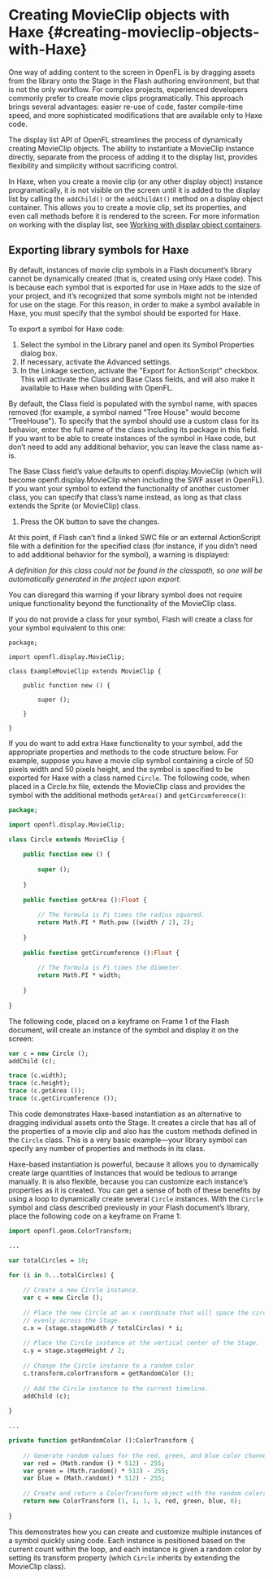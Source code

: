 # Creating MovieClip objects with Haxe {#creating-movieclip-objects-with-Haxe}

One way of adding content to the screen in OpenFL is by dragging assets from the library onto the Stage in the Flash authoring environment, but that is not the only workflow. For complex projects, experienced developers commonly prefer to create movie clips programatically. This approach brings several advantages: easier re-use of code, faster compile-time speed, and more sophisticated modifications that are available only to Haxe code.

The display list API of OpenFL streamlines the process of dynamically creating MovieClip objects. The ability to instantiate a MovieClip instance directly, separate from the process of adding it to the display list, provides flexibility and simplicity without sacrificing control.

In Haxe, when you create a movie clip (or any other display object) instance programatically, it is not visible on the screen until it is added to the display list by calling the `addChild()` or the `addChildAt()` method on a display object container. This allows you to create a movie clip, set its properties, and even call methods before it is rendered to the screen. For more information on working with the display list, see [Working with display object containers](/display-programming/working-with-display-objects/working-with-display-object-containers.md).

## Exporting library symbols for Haxe

By default, instances of movie clip symbols in a Flash document’s library cannot be dynamically created (that is, created using only Haxe code). This is because each symbol that is exported for use in Haxe adds to the size of your project, and it’s recognized that some symbols might not be intended for use on the stage. For this reason, in order to make a symbol available in Haxe, you must specify that the symbol should be exported for Haxe.

To export a symbol for Haxe code:

1.  Select the symbol in the Library panel and open its Symbol Properties dialog box.
2.  If necessary, activate the Advanced settings.
3.  In the Linkage section, activate the "Export for ActionScript" checkbox. This will activate the Class and Base Class fields, and will also make it available to Haxe when building with OpenFL.

By default, the Class field is populated with the symbol name, with spaces removed (for example, a symbol named "Tree House" would become "TreeHouse"). To specify that the symbol should use a custom class for its behavior, enter the full name of the class including its package in this field. If you want to be able to create instances of the symbol in Haxe code, but don’t need to add any additional behavior, you can leave the class name as-is.

The Base Class field’s value defaults to openfl.display.MovieClip (which will become openfl.display.MovieClip when including the SWF asset in OpenFL). If you want your symbol to extend the functionality of another customer class, you can specify that class’s name instead, as long as that class extends the Sprite (or MovieClip) class.

1.  Press the OK button to save the changes.

At this point, if Flash can’t find a linked SWC file or an external ActionScript file with a definition for the specified class (for instance, if you didn’t need to add additional behavior for the symbol), a warning is displayed:

_A definition for this class could not be found in the classpath, so one will be automatically generated in the project upon export_.

You can disregard this warning if your library symbol does not require unique functionality beyond the functionality of the MovieClip class.

If you do not provide a class for your symbol, Flash will create a class for your symbol equivalent to this one:

```
package;

import openfl.display.MovieClip;

class ExampleMovieClip extends MovieClip {
	
	public function new () {
		
		super ();
		
	}
	
}
```

If you do want to add extra Haxe functionality to your symbol, add the appropriate properties and methods to the code structure below. For example, suppose you have a movie clip symbol containing a circle of 50 pixels width and 50 pixels height, and the symbol is specified to be exported for Haxe with a class named `Circle`. The following code, when placed in a Circle.hx file, extends the MovieClip class and provides the symbol with the additional methods `getArea()` and `getCircumference()`:

```haxe
package;

import openfl.display.MovieClip;

class Circle extends MovieClip {
	
	public function new () {
		
		super ();
		
	}
	
	public function getArea ():Float {
		
		// The formula is Pi times the radius squared.
		return Math.PI * Math.pow ((width / 2), 2);
		
	}
	
	public function getCircumference ():Float {
		
		// The formula is Pi times the diameter.
		return Math.PI * width;
		
	}
	
}
```

The following code, placed on a keyframe on Frame 1 of the Flash document, will create an instance of the symbol and display it on the screen:

```haxe
var c = new Circle ();
addChild (c);

trace (c.width);
trace (c.height);
trace (c.getArea ());
trace (c.getCircumference ());
```

This code demonstrates Haxe-based instantiation as an alternative to dragging individual assets onto the Stage. It creates a circle that has all of the properties of a movie clip and also has the custom methods defined in the `Circle` class. This is a very basic example—your library symbol can specify any number of properties and methods in its class.

Haxe-based instantiation is powerful, because it allows you to dynamically create large quantities of instances that would be tedious to arrange manually. It is also flexible, because you can customize each instance’s properties as it is created. You can get a sense of both of these benefits by using a loop to dynamically create several `Circle` instances. With the `Circle` symbol and class described previously in your Flash document’s library, place the following code on a keyframe on Frame 1:

```haxe
import openfl.geom.ColorTransform;

...

var totalCircles = 10;

for (i in 0...totalCircles) {
	
	// Create a new Circle instance.
	var c = new Circle ();
	
	// Place the new Circle at an x coordinate that will space the circles
	// evenly across the Stage.
	c.x = (stage.stageWidth / totalCircles) * i;
	
	// Place the Circle instance at the vertical center of the Stage.
	c.y = stage.stageHeight / 2;
	
	// Change the Circle instance to a random color
	c.transform.colorTransform = getRandomColor ();
	
	// Add the Circle instance to the current timeline.
	addChild (c);
	
}

...

private function getRandomColor ():ColorTransform {
	
	// Generate random values for the red, green, and blue color channels.
	var red = (Math.random () * 512) - 255;
	var green = (Math.random() * 512) - 255;
	var blue = (Math.random() * 512) - 255;
	
	// Create and return a ColorTransform object with the random colors.
	return new ColorTransform (1, 1, 1, 1, red, green, blue, 0);
	
}
```

This demonstrates how you can create and customize multiple instances of a symbol quickly using code. Each instance is positioned based on the current count within the loop, and each instance is given a random color by setting its transform property (which `Circle` inherits by extending the MovieClip class).